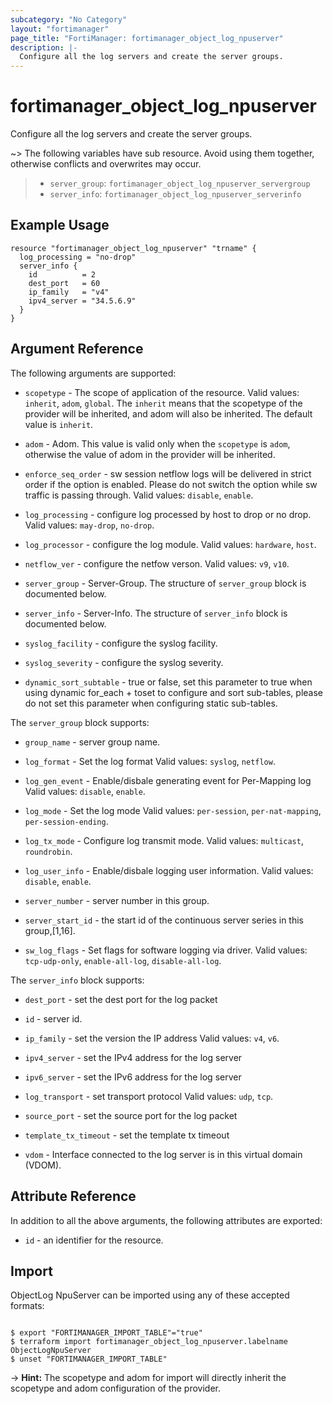 ```yaml
---
subcategory: "No Category"
layout: "fortimanager"
page_title: "FortiManager: fortimanager_object_log_npuserver"
description: |-
  Configure all the log servers and create the server groups.
---
```


# fortimanager_object_log_npuserver
Configure all the log servers and create the server groups.

~> The following variables have sub resource. Avoid using them together, otherwise conflicts and overwrites may occur.
>- `server_group`: `fortimanager_object_log_npuserver_servergroup`
>- `server_info`: `fortimanager_object_log_npuserver_serverinfo`



## Example Usage

```hcl
resource "fortimanager_object_log_npuserver" "trname" {
  log_processing = "no-drop"
  server_info {
    id          = 2
    dest_port   = 60
    ip_family   = "v4"
    ipv4_server = "34.5.6.9"
  }
}
```

## Argument Reference


The following arguments are supported:

* `scopetype` - The scope of application of the resource. Valid values: `inherit`, `adom`, `global`. The `inherit` means that the scopetype of the provider will be inherited, and adom will also be inherited. The default value is `inherit`.
* `adom` - Adom. This value is valid only when the `scopetype` is `adom`, otherwise the value of adom in the provider will be inherited.

* `enforce_seq_order` - sw session netflow logs will be delivered in strict order if the option is enabled. Please do not switch the option while sw traffic is passing through. Valid values: `disable`, `enable`.

* `log_processing` - configure log processed by host to drop or no drop. Valid values: `may-drop`, `no-drop`.

* `log_processor` - configure the log module. Valid values: `hardware`, `host`.

* `netflow_ver` - configure the netfow verson. Valid values: `v9`, `v10`.

* `server_group` - Server-Group. The structure of `server_group` block is documented below.
* `server_info` - Server-Info. The structure of `server_info` block is documented below.
* `syslog_facility` - configure the syslog facility.
* `syslog_severity` - configure the syslog severity.
* `dynamic_sort_subtable` - true or false, set this parameter to true when using dynamic for_each + toset to configure and sort sub-tables, please do not set this parameter when configuring static sub-tables.

The `server_group` block supports:

* `group_name` - server group name.
* `log_format` - Set the log format Valid values: `syslog`, `netflow`.

* `log_gen_event` - Enable/disbale generating event for Per-Mapping log Valid values: `disable`, `enable`.

* `log_mode` - Set the log mode Valid values: `per-session`, `per-nat-mapping`, `per-session-ending`.

* `log_tx_mode` - Configure log transmit mode. Valid values: `multicast`, `roundrobin`.

* `log_user_info` - Enable/disbale logging user information. Valid values: `disable`, `enable`.

* `server_number` - server number in this group.
* `server_start_id` - the start id of the continuous server series in this group,[1,16].
* `sw_log_flags` - Set flags for software logging via driver. Valid values: `tcp-udp-only`, `enable-all-log`, `disable-all-log`.


The `server_info` block supports:

* `dest_port` - set the dest port for the log packet
* `id` - server id.
* `ip_family` - set the version the IP address Valid values: `v4`, `v6`.

* `ipv4_server` - set the IPv4 address for the log server
* `ipv6_server` - set the IPv6 address for the log server
* `log_transport` - set transport protocol Valid values: `udp`, `tcp`.

* `source_port` - set the source port for the log packet
* `template_tx_timeout` - set the template tx timeout
* `vdom` - Interface connected to the log server is in this virtual domain (VDOM).


## Attribute Reference

In addition to all the above arguments, the following attributes are exported:
* `id` - an identifier for the resource.

## Import

ObjectLog NpuServer can be imported using any of these accepted formats:
```

$ export "FORTIMANAGER_IMPORT_TABLE"="true"
$ terraform import fortimanager_object_log_npuserver.labelname ObjectLogNpuServer
$ unset "FORTIMANAGER_IMPORT_TABLE"
```
-> **Hint:** The scopetype and adom for import will directly inherit the scopetype and adom configuration of the provider.
